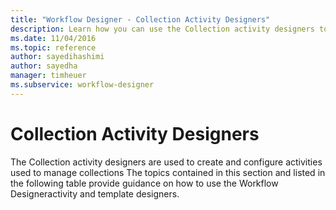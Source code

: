 ```yaml
---
title: "Workflow Designer - Collection Activity Designers"
description: Learn how you can use the Collection activity designers to create and configure activities used to manage collections.
ms.date: 11/04/2016
ms.topic: reference
author: sayedihashimi
author: sayedha
manager: timheuer
ms.subservice: workflow-designer
---
```

# Collection Activity Designers

The Collection activity designers are used to create and configure activities used to manage collections The topics contained in this section and listed in the following table provide guidance on how to use the Workflow Designeractivity and template designers.